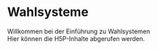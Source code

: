 # Wahlsysteme
Willkommen bei der Einführung zu Wahlsystemen  
Hier können die H5P-Inhalte abgerufen werden.
